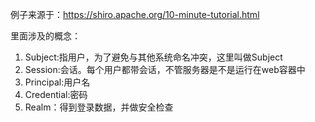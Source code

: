 例子来源于：https://shiro.apache.org/10-minute-tutorial.html

里面涉及的概念：
1. Subject:指用户，为了避免与其他系统命名冲突，这里叫做Subject
1. Session:会话。每个用户都带会话，不管服务器是不是运行在web容器中
1. Principal:用户名
1. Credential:密码
1. Realm：得到登录数据，并做安全检查 